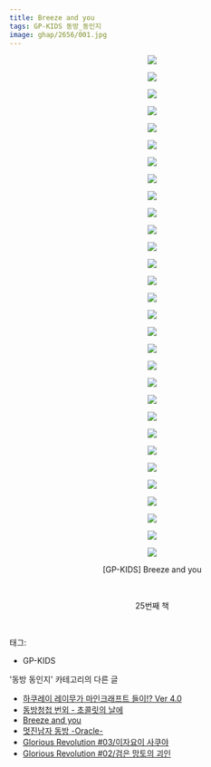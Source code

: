 ```yaml
---
title: Breeze and you
tags: GP-KIDS 동방_동인지
image: ghap/2656/001.jpg
---
```

<div class="article">
<p style="text-align: center; clear: none; float: none;"><img src="{{ site.nasurl }}/ghap/2656/001.jpg"/></p>
<p style="text-align: center; clear: none; float: none;"><img src="{{ site.nasurl }}/ghap/2656/002.jpg"/></p>
<p style="text-align: center; clear: none; float: none;"><img src="{{ site.nasurl }}/ghap/2656/003.jpg"/></p>
<p style="text-align: center; clear: none; float: none;"><img src="{{ site.nasurl }}/ghap/2656/004.jpg"/></p>
<p style="text-align: center; clear: none; float: none;"><img src="{{ site.nasurl }}/ghap/2656/005.jpg"/></p>
<p style="text-align: center; clear: none; float: none;"><img src="{{ site.nasurl }}/ghap/2656/006.jpg"/></p>
<p style="text-align: center; clear: none; float: none;"><img src="{{ site.nasurl }}/ghap/2656/007.jpg"/></p>
<p style="text-align: center; clear: none; float: none;"><img src="{{ site.nasurl }}/ghap/2656/008.jpg"/></p>
<p style="text-align: center; clear: none; float: none;"><img src="{{ site.nasurl }}/ghap/2656/009.jpg"/></p>
<p style="text-align: center; clear: none; float: none;"><img src="{{ site.nasurl }}/ghap/2656/010.jpg"/></p>
<p style="text-align: center; clear: none; float: none;"><img src="{{ site.nasurl }}/ghap/2656/011.jpg"/></p>
<p style="text-align: center; clear: none; float: none;"><img src="{{ site.nasurl }}/ghap/2656/012.jpg"/></p>
<p style="text-align: center; clear: none; float: none;"><img src="{{ site.nasurl }}/ghap/2656/013.jpg"/></p>
<p style="text-align: center; clear: none; float: none;"><img src="{{ site.nasurl }}/ghap/2656/014.jpg"/></p>
<p style="text-align: center; clear: none; float: none;"><img src="{{ site.nasurl }}/ghap/2656/015.jpg"/></p>
<p style="text-align: center; clear: none; float: none;"><img src="{{ site.nasurl }}/ghap/2656/016.jpg"/></p>
<p style="text-align: center; clear: none; float: none;"><img src="{{ site.nasurl }}/ghap/2656/017.jpg"/></p>
<p style="text-align: center; clear: none; float: none;"><img src="{{ site.nasurl }}/ghap/2656/018.jpg"/></p>
<p style="text-align: center; clear: none; float: none;"><img src="{{ site.nasurl }}/ghap/2656/019.jpg"/></p>
<p style="text-align: center; clear: none; float: none;"><img src="{{ site.nasurl }}/ghap/2656/020.jpg"/></p>
<p style="text-align: center; clear: none; float: none;"><img src="{{ site.nasurl }}/ghap/2656/021.jpg"/></p>
<p style="text-align: center; clear: none; float: none;"><img src="{{ site.nasurl }}/ghap/2656/022.jpg"/></p>
<p style="text-align: center; clear: none; float: none;"><img src="{{ site.nasurl }}/ghap/2656/023.jpg"/></p>
<p style="text-align: center; clear: none; float: none;"><img src="{{ site.nasurl }}/ghap/2656/024.jpg"/></p>
<p style="text-align: center; clear: none; float: none;"><img src="{{ site.nasurl }}/ghap/2656/025.jpg"/></p>
<p style="text-align: center; clear: none; float: none;"><img src="{{ site.nasurl }}/ghap/2656/026.jpg"/></p>
<p style="text-align: center; clear: none; float: none;"><img src="{{ site.nasurl }}/ghap/2656/027.jpg"/></p>
<p style="text-align: center; clear: none; float: none;"><img src="{{ site.nasurl }}/ghap/2656/028.jpg"/></p>
<p style="text-align: center; clear: none; float: none;"><img src="{{ site.nasurl }}/ghap/2656/029.jpg"/></p>
<p style="text-align: center; clear: none; float: none;"><img src="{{ site.nasurl }}/ghap/2656/030.jpg"/></p>
<p style="text-align: center; clear: none; float: none;">[GP-KIDS] Breeze and you</p>
<p style="text-align: center; clear: none; float: none;"><br/></p>
<p style="text-align: center; clear: none; float: none;">25번째 책</p>
<p><br/></p>
</div><div class="tagTrail">
<p>태그: </p>
<ul>
<li>GP-KIDS</li>
</ul>
</div><div class="another">
<p>'동방 동인지' 카테고리의 다른 글</p>
<ul>
<li><a href="/2016-10-22-ghap_2659">하쿠레이 레이무가 마인크래프트 들이!? Ver 4.0</a></li>
<li><a href="/2016-10-21-ghap_2658">동방청첩 번외 - 초콜릿의 날에</a></li>
<li><a href="/2016-10-21-ghap_2656">Breeze and you</a></li>
<li><a href="/2016-10-21-ghap_2655">멋진남자 동방 -Oracle-</a></li>
<li><a href="/2016-10-21-ghap_2654">Glorious Revolution #03/이자요이 사쿠야</a></li>
<li><a href="/2016-10-21-ghap_2653">Glorious Revolution #02/검은 망토의 괴인</a></li>
</ul>
</div><div class="cb_module cb_fluid">
<div class="cb_wrt cb_profile">
</div><!-- commentList close -->
</div>